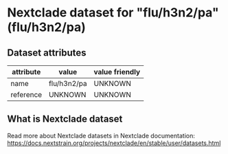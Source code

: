 # Nextclade dataset for "flu/h3n2/pa" (flu/h3n2/pa)


## Dataset attributes

| attribute            | value                | value friendly                           |
| -------------------- | -------------------- | ---------------------------------------- |
| name                 | flu/h3n2/pa          | UNKNOWN                                  |
| reference            | UNKNOWN              | UNKNOWN                                  |


## What is Nextclade dataset

Read more about Nextclade datasets in Nextclade documentation: https://docs.nextstrain.org/projects/nextclade/en/stable/user/datasets.html
